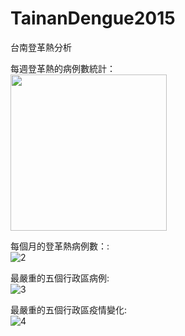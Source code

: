 # TainanDengue2015

台南登革熱分析

每週登革熱的病例數統計：<br/>
<img width="250" alt="" src="https://github.com/weilin0323/TainanDengue2015/assets/51693471/2a299bd5-fa41-4d59-becd-66b1924ea229">

每個月的登革熱病例數：:<br/>
![2](https://github.com/weilin0323/TainanDengue2015/assets/51693471/46718bb9-077c-4850-88fe-dfba658d696a)

最嚴重的五個行政區病例:<br/>
![3](https://github.com/weilin0323/TainanDengue2015/assets/51693471/1844dabf-9db9-4a3a-80b4-1862b996f4ef)

最嚴重的五個行政區疫情變化:<br/>
![4](https://github.com/weilin0323/TainanDengue2015/assets/51693471/d1138c67-9397-4492-9125-be69620a0832)
